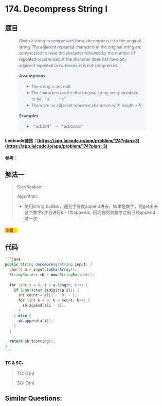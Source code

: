 # 174. Decompress String I

## 题目

<figure><img src="../../.gitbook/assets/image.png" alt=""><figcaption></figcaption></figure>

#### Leetcode链接：[https://app.laicode.io/app/problem/174?plan=3](https://app.laicode.io/app/problem/174?plan=3)

#### 参考：

## 解法一

> Clarification:&#x20;
>
> Algorithm:&#x20;
>
> * 使用string builder，遇到字符就append进去，如果是数字，则get出来这个数字k并且进行k - 1次append，因为在得到数字之前已经append过一次

#### <mark style="color:red;">注意：</mark>

## 代码

````java
```java
public String decompress(String input) {
  char[] a = input.toCharArray();
  StringBuilder sb = new StringBuilder();

  for (int i = 0; i < a.length; i++) {
    if (Character.isDigit(a[i])) {
      int count = a[i] - '0' - 1;
      for (int k = 0; k < count; k++) {
        sb.append(a[i - 1]);
      }
    } else {
      sb.append(a[i]);
    }
  }

  return sb.toString();
}
```
````

#### TC & SC:&#x20;

> TC: O(n)
>
> SC: O(n)

## **Similar Questions:**&#x20;
